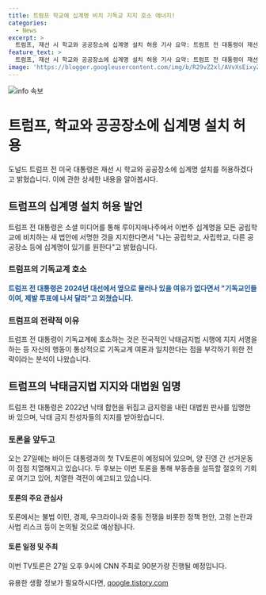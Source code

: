 ```yaml
---
title: 트럼프 학교에 십계명 비치 기독교 지지 호소 에너지!
categories:
  - News
excerpt: >
  트럼프, 재선 시 학교와 공공장소에 십계명 설치 허용 기사 요약: 트럼프 전 대통령이 재선 시 학교와 공공장소에 십계명 설치를 허용할 것이라고 밝혔다. 이는 기독교 표심을 잡기 위한 전략으로 분석되며, 27일 바이든과의 TV토론을 앞두고 양 진영 간 선거운동이 치열해지고 있다. 두 후보는 토론에서 여러 정책 현안에 대해 격전을 전망하며, 이 토론이 부동층을 설득할 기회로 여겨지고 있다.
feature_text: >
  트럼프, 재선 시 학교와 공공장소에 십계명 설치 허용 기사 요약: 트럼프 전 대통령이 재선 시 학교와 공공장소에 십계명 설치를 허용할 것이라고 밝혔다. 이는 기독교 표심을 잡기 위한 전략으로 분석되며, 27일 바이든과의 TV토론을 앞두고 양 진영 간 선거운동이 치열해지고 있다. 두 후보는 토론에서 여러 정책 현안에 대해 격전을 전망하며, 이 토론이 부동층을 설득할 기회로 여겨지고 있다.
image: 'https://blogger.googleusercontent.com/img/b/R29vZ2xl/AVvXsEixyZcFfHzMRdzZMjFBmAUKJYCLCGyLL1o632UiGVXcaFdKo_bkvkuCioo0uUKlGfBVcT3P84aROyZIXSBEx3Aw5nCQ3pTgDom1WDC4m8eifvWiAmWEEVb4x6G_l8C0QH225ldMjyaFvpxGEBGNO37VmDTDMHGhJPq73UglMfDca1-0aw/s1600/blogspot.png'
---
```


<p><img src="https://blogger.googleusercontent.com/img/b/R29vZ2xl/AVvXsEixyZcFfHzMRdzZMjFBmAUKJYCLCGyLL1o632UiGVXcaFdKo_bkvkuCioo0uUKlGfBVcT3P84aROyZIXSBEx3Aw5nCQ3pTgDom1WDC4m8eifvWiAmWEEVb4x6G_l8C0QH225ldMjyaFvpxGEBGNO37VmDTDMHGhJPq73UglMfDca1-0aw/s1600/blogspot.png" alt="info 속보" /></p>

<h1>트럼프, 학교와 공공장소에 십계명 설치 허용</h1>

<p data-ke-size="size16">도널드 트럼프 전 미국 대통령은 재선 시 학교와 공공장소에 십계명 설치를 허용하겠다고 밝혔습니다. 이에 관한 상세한 내용을 알아봅시다.</p>

<h2>트럼프의 십계명 설치 허용 발언</h2>

<p data-ke-size="size16">트럼프 전 대통령은 소셜 미디어를 통해 루이지애나주에서 이번주 십계명을 모든 공립학교에 비치하는 새 법안에 서명한 것을 지지한다면서 "나는 공립학교, 사립학교, 다른 공공장소 등에 십계명이 있기를 원한다"고 밝혔습니다.</p>

<h3>트럼프의 기독교계 호소</h3>

<p data-ke-size="size16"><b><span style="color: #1a5490;">트럼프 전 대통령은 2024년 대선에서 옆으로 물러나 있을 여유가 없다면서 "기독교인들이여, 제발 투표에 나서 달라"고 외쳤습니다.</span></b></p>

<h3>트럼프의 전략적 이유</h3>

<p data-ke-size="size16">트럼프 전 대통령이 기독교계에 호소하는 것은 전국적인 낙태금지법 시행에 지지 서명을 하는 등 자신의 행동이 통상적으로 기독교계 여론과 일치한다는 점을 부각하기 위한 전략이라는 분석이 나왔습니다.</p>

<h2>트럼프의 낙태금지법 지지와 대법원 임명</h2>

<p data-ke-size="size16">트럼프 전 대통령은 2022년 낙태 합헌을 뒤집고 금지령을 내린 대법원 판사를 임명한 바 있으며, 낙태 금지 찬성자들의 지지를 받아왔습니다.</p>

<h3>토론을 앞두고</h3>

<p data-ke-size="size16">오는 27일에는 바이든 대통령과의 첫 TV토론이 예정되어 있으며, 양 진영 간 선거운동이 점점 치열해지고 있습니다. 두 후보는 이번 토론을 통해 부동층을 설득할 절호의 기회로 여기고 있어, 치열한 격전이 예고되고 있습니다.</p>

<h4>토론의 주요 관심사</h4>

<p data-ke-size="size16">토론에서는 불법 이민, 경제, 우크라이나와 중동 전쟁을 비롯한 정책 현안, 고령 논란과 사법 리스크 등이 논의될 것으로 예상됩니다.</p>

<h4>토론 일정 및 주최</h4>

<p data-ke-size="size16">이번 TV토론은 27일 오후 9시에 CNN 주최로 90분가량 진행될 예정입니다.</p>
유용한 생활 정보가 필요하시다면, <a href="https://qoogle.tistory.com" rel="dofollow">qoogle.tistory.com</a>


